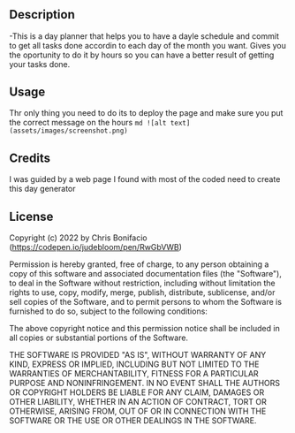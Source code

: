 # <Day Planner>

## Description
-This is a day planner that helps you to have a dayle schedule and commit to get all tasks done accordin to each day of the month you want. Gives you the oportunity to do it by hours so you can have a better result of getting your tasks done.


## Usage

Thr only thing you need to do its to deploy the page and make sure you put the correct message on the hours 
    ```md
    ![alt text](assets/images/screenshot.png)
    ```

## Credits

I was guided by a web page I found with most of the coded need to create this day generator

## License

Copyright (c) 2022 by Chris Bonifacio (https://codepen.io/judebloom/pen/RwGbVWB)

Permission is hereby granted, free of charge, to any person obtaining a copy of this software and associated documentation files (the "Software"), to deal in the Software without restriction, including without limitation the rights to use, copy, modify, merge, publish, distribute, sublicense, and/or sell copies of the Software, and to permit persons to whom the Software is furnished to do so, subject to the following conditions:

The above copyright notice and this permission notice shall be included in all copies or substantial portions of the Software.

THE SOFTWARE IS PROVIDED "AS IS", WITHOUT WARRANTY OF ANY KIND, EXPRESS OR IMPLIED, INCLUDING BUT NOT LIMITED TO THE WARRANTIES OF MERCHANTABILITY, FITNESS FOR A PARTICULAR PURPOSE AND NONINFRINGEMENT. IN NO EVENT SHALL THE AUTHORS OR COPYRIGHT HOLDERS BE LIABLE FOR ANY CLAIM, DAMAGES OR OTHER LIABILITY, WHETHER IN AN ACTION OF CONTRACT, TORT OR OTHERWISE, ARISING FROM, OUT OF OR IN CONNECTION WITH THE SOFTWARE OR THE USE OR OTHER DEALINGS IN THE SOFTWARE.


